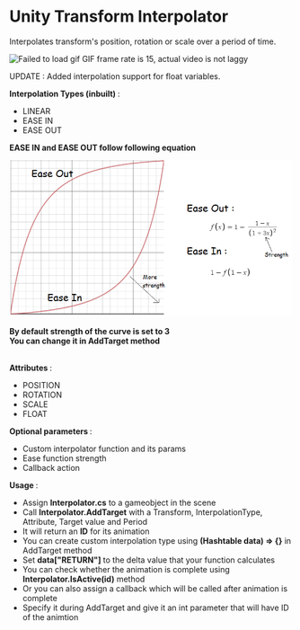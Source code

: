 # Unity Transform Interpolator

Interpolates transform's position, rotation or scale over a period of time.

![Failed to load gif](IMG/GIF.gif)
GIF frame rate is 15, actual video is not laggy

UPDATE : Added interpolation support for float variables.

<b>Interpolation Types (inbuilt) </b>: 
<ul>
  <li>LINEAR</li>
  <li>EASE IN</li>
  <li>EASE OUT</li>
</ul>


<b> EASE IN and EASE OUT follow following equation </b> <br>

![Failed to load image](IMG/Untitled.png)

<b>By default strength of the curve is set to 3 <br>
You can change it in AddTarget method <br>
</b>
<br>

<b>Attributes </b>: 
<ul>
  <li>POSITION</li>
  <li>ROTATION</li>
  <li>SCALE</li>  
  <li>FLOAT</li>
</ul>

<b>Optional parameters </b>: 
<ul>
  <li>Custom interpolator function and its params</li>
  <li>Ease function strength</li>
  <li>Callback action</li>
</ul>

<b>Usage </b>: 
<ul>
  <li>Assign <b>Interpolator.cs</b> to a gameobject in the scene</li>
  <li>Call <b>Interpolator.AddTarget</b> with a Transform, InterpolationType, Attribute, Target value and Period</li>
  <li>It will return an <b>ID</b> for its animation</li>
  <li>You can create custom interpolation type using <b>(Hashtable data) => {}</b> in AddTarget method</li>
  <li>Set <b>data["RETURN"]</b> to the delta value that your function calculates</li>
  <li>You can check whether the animation is complete using <b>Interpolator.IsActive(id)</b> method</li>
  <li>Or you can also assign a callback which will be called after animation is complete</li>
  <li>Specify it during AddTarget and give it an int parameter that will have ID of the animtion</li>
</ul>

